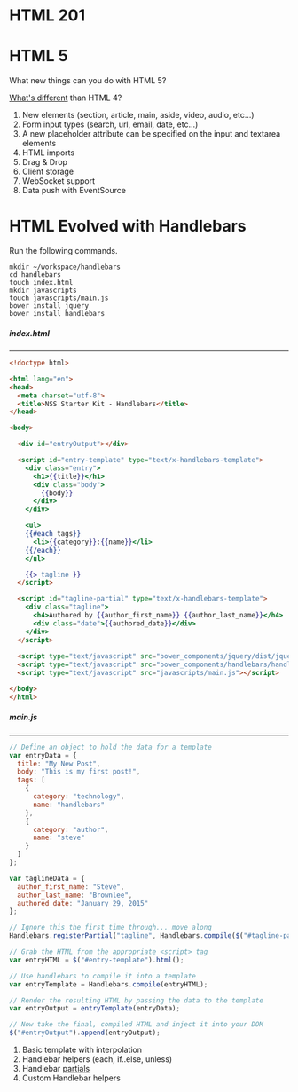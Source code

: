 # HTML 201

# HTML 5

What new things can you do with HTML 5?

[What's different](https://html-differences.whatwg.org/) than HTML 4?

1. New elements (section, article, main, aside, video, audio, etc...)
1. Form input types (search, url, email, date, etc...)
1. A new placeholder attribute can be specified on the input and textarea elements
1. HTML imports
1. Drag & Drop
1. Client storage
1. WebSocket support
1. Data push with EventSource

# HTML Evolved with Handlebars

Run the following commands.

```
mkdir ~/workspace/handlebars
cd handlebars
touch index.html
mkdir javascripts
touch javascripts/main.js
bower install jquery
bower install handlebars
```

##### index.html

---

```html
<!doctype html>

<html lang="en">
<head>
  <meta charset="utf-8">
  <title>NSS Starter Kit - Handlebars</title>
</head>

<body>

  <div id="entryOutput"></div>

  <script id="entry-template" type="text/x-handlebars-template">
    <div class="entry">
      <h1>{{title}}</h1>
      <div class="body">
        {{body}}
      </div>
    </div>

    <ul>
    {{#each tags}}
      <li>{{category}}:{{name}}</li>
    {{/each}}
    </ul>

    {{> tagline }}
  </script>

  <script id="tagline-partial" type="text/x-handlebars-template">
    <div class="tagline">
      <h4>Authored by {{author_first_name}} {{author_last_name}}</h4>
      <div class="date">{{authored_date}}</div>
    </div>
  </script>
  
  <script type="text/javascript" src="bower_components/jquery/dist/jquery.min.js"></script>
  <script type="text/javascript" src="bower_components/handlebars/handlebars.min.js"></script>
  <script type="text/javascript" src="javascripts/main.js"></script>

</body>
</html>

```

##### main.js

---

```js
// Define an object to hold the data for a template
var entryData = {
  title: "My New Post", 
  body: "This is my first post!",
  tags: [
    {
      category: "technology",
      name: "handlebars"
    },
    {
      category: "author",
      name: "steve"
    }
  ]
};

var taglineData = {
  author_first_name: "Steve",
  author_last_name: "Brownlee",
  authored_date: "January 29, 2015"
};

// Ignore this the first time through... move along
Handlebars.registerPartial("tagline", Handlebars.compile($("#tagline-partial").html())(taglineData));

// Grab the HTML from the appropriate <script> tag
var entryHTML = $("#entry-template").html();

// Use handlebars to compile it into a template
var entryTemplate = Handlebars.compile(entryHTML);

// Render the resulting HTML by passing the data to the template
var entryOutput = entryTemplate(entryData);

// Now take the final, compiled HTML and inject it into your DOM
$("#entryOutput").append(entryOutput);
```

1. Basic template with interpolation
1. Handlebar helpers (each, if..else, unless)
1. Handlebar [partials](http://blog.teamtreehouse.com/handlebars-js-part-2-partials-and-helpers)
1. Custom Handlebar helpers
